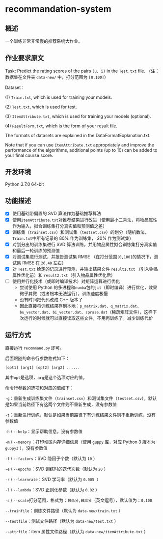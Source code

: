 # recommandation-system
## 概述

一个训练非常非常慢的推荐系统大作业。

## 作业要求原文

Task: Predict the rating scores of the pairs `(u, i)` in the `Test.txt` file. （注：数据集在文件夹 `data-new/` 中，打分范围为 `[0,100]`）

Dataset： 

(1)  `Train.txt`, which is used for training your models. 

(2)  `Test.txt`, which is used for test. 

(3)  `ItemAttribute.txt`, which is used for training your models (optional). 

(4) `ResultForm.txt`, which is the form of your result file. 

The formats of datasets are explained in the DataFormatExplanation.txt. 

Note that if you can use `ItemAttribute.txt` appropriately and improve the performance of the algorithms, additional points (up to 10) can be added to your final course score. 

## 开发环境

Python 3.7.0 64-bit

## 功能描述

- [x] 使用基础带偏置的 SVD 算法作为基础推荐算法
- [x] 使用`ItemAttribute.txt`对推荐结果进行改进（使用最小二乘法，将物品属性作为输入，拟合训练集打分真实值和预测值之差）
- [x] 训练集（`trainset.csv`）和测试集（`testset.csv`）的划分（随机数法，`Train.txt`中所有记录的 80% 作为训练集， 20% 作为测试集）
- [x] 对划分出的训练集进行 SVD 算法训练，并用物品属性拟合训练集打分真实值和最后一轮训练的预测值
- [x] 对测试集进行测试，并报告测试集 RMSE （在打分范围`[0,100]`的情况下，测试集 RMSE 在 `26.40` 左右）
- [x] 对 `Test.txt` 给定的记录进行预测，并输出结果文件 `result1.txt` （引入物品属性优化前）和 `result2.txt`（引入物品属性优化后）
- [ ] 使用并行化技术（或即时编译技术）对矩阵运算进行优化
  - 尝试使用 Python 的多进程和`numba`包的`jit`（即时编译）进行优化，效果微乎其微（或者根本无法运行），训练速度极慢
  - 没有时间把代码改成 C++ 版本了
  - 因此直接将训练结果存到本地：`p_matrix.dat`、`q_matrix.dat`、`bu_vector.dat`、`bi_vector.dat`、`sprase.dat`（稀疏矩阵文件），这样下次运行的时候就可以直接读取这些文件，不用再训练了，减少训练代价

## 运行方式

直接运行 `recommand.py` 即可。

后面跟随的命令行参数格式如下：

```
[opt1] [arg1] [opt2] [arg2] ......
```

其中`opt`是选项，`arg`是这个选项对应的值。

命令行参数的选项和对应的值如下：

`-g`：重新生成训练集文件（`trainset.csv`）和测试集文件（`testset.csv`），默认是如果当前路径下有这两个文件则不重新生成，没有参数值

`-t`：重新进行训练，默认是如果当前路径下有训练结果文件则不重新训练，没有参数值

`-h` / `--help`：显示帮助信息，没有参数值

`-m` / `--memory`：打印堆区内存详细信息（使用 `guppy` 库，对应 Python 3 版本为 `guppy3` ），没有参数值

`-f` / `--factors`：SVD 隐因子个数（默认为 `10` ）

`-e` / `--epochs`：SVD 训练时的迭代次数（默认为 `20` ）

`-r` / `--learnrate`：SVD 学习率（默认为 `0.005 `）

`-l` / `--lambda`：SVD 正则化参数（默认为 `0.02` ）

`-s` / `--scale`打分范围，格式为：`最低分,最高分`（英文逗号），默认值为：`0,100`

`--trainfile`：训练文件路径（默认为 `data-new/train.txt` ）

`--testfile`：测试文件路径（默认为 `data-new/test.txt` ）

`--attrfile`：item 属性文件路径（默认为 `data-new/itemAttribute.txt` ）
